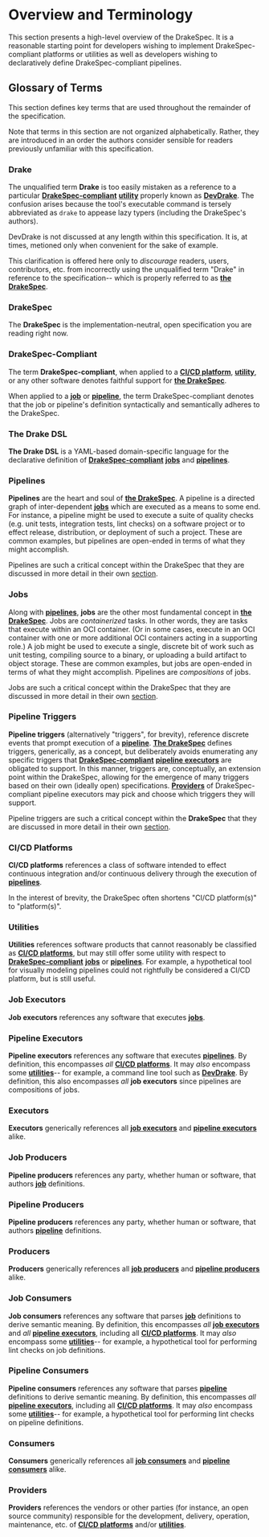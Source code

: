 # Overview and Terminology

This section presents a high-level overview of the DrakeSpec. It is a reasonable
starting point for developers wishing to implement DrakeSpec-compliant platforms
or utilities as well as developers wishing to declaratively define
DrakeSpec-compliant pipelines.

## Glossary of Terms

This section defines key terms that are used throughout the remainder of the
specification.

Note that terms in this section are not organized alphabetically. Rather, they
are introduced in an order the authors consider sensible for readers previously
unfamiliar with this specification.

### Drake

The unqualified term __Drake__ is too easily mistaken as a reference to a
particular [__DrakeSpec-compliant__](#drakespec-compliant)
[__utility__](#utilities) properly known as
[__DevDrake__](https://github.com/lovethedrake/devdrake). The confusion arises
because the tool's executable command is tersely abbreviated as `drake` to
appease lazy typers (including the DrakeSpec's authors).

DevDrake is not discussed at any length within this specification. It is, at
times, metioned only when convenient for the sake of example.

This clarification is offered here only to _discourage_ readers, users,
contributors, etc. from incorrectly using the unqualified term "Drake" in
reference to the specification-- which is properly referred to as [__the
DrakeSpec__](#drakespec).

### DrakeSpec

The __DrakeSpec__ is the implementation-neutral, open specification you are
reading right now.

### DrakeSpec-Compliant

The term __DrakeSpec-compliant__, when applied to a [__CI/CD
platform__](#ci/cd-platforms), [__utility__](#utilities), or any other software
denotes faithful support for [__the DrakeSpec__](#drakespec).

When applied to a [__job__](#jobs) or [__pipeline__](#pipelines), the term
DrakeSpec-compliant denotes that the job or pipeline's definition syntactically
and semantically adheres to the DrakeSpec.

### The Drake DSL

__The Drake DSL__ is a YAML-based domain-specific language for the declarative
definition of [__DrakeSpec-compliant__](#drakespec-compliant)
[__jobs__](#jobs) and [__pipelines__](#pipelines).

### Pipelines

__Pipelines__ are the heart and soul of [__the DrakeSpec__](#drakespec). A
pipeline is a directed graph of inter-dependent [__jobs__](#jobs) which are
executed as a means to some end. For instance, a pipeline might be used to
execute a suite of quality checks (e.g. unit tests, integration tests, lint
checks) on a software project or to effect release, distribution, or deployment
of such a project. These are common examples, but pipelines are open-ended in
terms of what they might accomplish.

Pipelines are such a critical concept within the DrakeSpec that they are
discussed in more detail in their own [section](pipelines.md).

### Jobs

Along with [__pipelines__](#pipelines), __jobs__ are the other most fundamental
concept in [__the DrakeSpec__](#drakespec). Jobs are _containerized_ tasks. In
other words, they are tasks that execute within an OCI container. (Or in some
cases, execute in an OCI container with one or more additional OCI containers
acting in a supporting role.) A job might be used to execute a single, discrete
bit of work such as unit testing, compiling source to a binary, or uploading a
build artifact to object storage. These are common examples, but jobs are
open-ended in terms of what they might accomplish. Pipelines are _compositions_
of jobs.

Jobs are such a critical concept within the DrakeSpec that they are discussed in
more detail in their own [section](jobs.md).

### Pipeline Triggers

__Pipeline triggers__ (alternatively "triggers", for brevity), reference
discrete events that prompt execution of a [__pipeline__](#pipelines). [__The
DrakeSpec__](#drakespec) defines triggers, generically, as a concept, but
deliberately avoids enumerating any specific triggers that
[__DrakeSpec-compliant__](#drakespec-compliant) [__pipeline
executors__](#pipeline-executors) are obligated to support. In this manner,
triggers are, conceptually, an extension point within the DrakeSpec, allowing
for the emergence of many triggers based on their own (ideally open)
specifications. [__Providers__](#providers) of DrakeSpec-compliant pipeline
executors may pick and choose which triggers they will support.

Pipeline triggers are such a critical concept within the __DrakeSpec__ that they
are discussed in more detail in their own [section](pipeline-triggers.md).

### CI/CD Platforms

__CI/CD platforms__ references a class of software intended to effect continuous
integration and/or continuous delivery through the execution of
[__pipelines__](#pipelines).

In the interest of brevity, the DrakeSpec often shortens "CI/CD platform(s)" to
"platform(s)".

### Utilities

__Utilities__ references software products that cannot reasonably be classified
as [__CI/CD platforms__](#ci/cd-platforms), but may still offer some utility
with respect to [__DrakeSpec-compliant__](#drakespec-compliant)
[__jobs__](#jobs) or [__pipelines__](#pipelines). For example, a hypothetical
tool for visually modeling pipelines could not rightfully be considered a CI/CD
platform, but is still useful.

### Job Executors

__Job executors__ references any software that executes [__jobs__](#jobs.md).

### Pipeline Executors

__Pipeline executors__ references any software that executes
[__pipelines__](#pipelines). By definition, this encompasses _all_ [__CI/CD
platforms__](#ci/cd-platforms). It may _also_ encompass some
[__utilities__](#utilities)-- for example, a command line tool such as
[__DevDrake__](https://github.com/lovethedrake/devdrake). By definition, this
also encompasses _all_ __job executors__ since pipelines are compositions of
jobs.

### Executors

__Executors__ generically references all [__job executors__](#job-executors) and
[__pipeline executors__](#pipeline-executors) alike.

### Job Producers

__Pipeline producers__ references any party, whether human or software, that
authors [__job__](#jobs) definitions.

### Pipeline Producers

__Pipeline producers__ references any party, whether human or software, that
authors [__pipeline__](#pipelines) definitions.

### Producers

__Producers__ generically references all [__job producers__](#job-producers) and
[__pipeline producers__](#pipeline-producers) alike.

### Job Consumers

__Job consumers__ references any software that parses [__job__](#jobs)
definitions to derive semantic meaning. By definition, this encompasses _all_
[__job executors__](#job-executors) and _all_ [__pipeline
executors__](#pipeline-executors), including all [__CI/CD
platforms__](#ci/cd-platforms). It may _also_ encompass some
[__utilities__](#utilities)-- for example, a hypothetical tool for performing
lint checks on job definitions.

### Pipeline Consumers

__Pipeline consumers__ references any software that parses [__pipeline__](#pipelines) definitions
to derive semantic meaning. By definition, this encompasses _all_ [__pipeline
executors__](#pipeline-executors), including all [__CI/CD
platforms__](#ci/cd-platforms). It may _also_ encompass some
[__utilities__](#utilities)-- for example, a hypothetical tool for performing
lint checks on pipeline definitions.

### Consumers

__Consumers__ generically references all [__job consumers__](#job-consumers) and
[__pipeline consumers__](#pipeline-consumers) alike.

### Providers

__Providers__ references the vendors or other parties (for instance, an open
source community) responsible for the development, delivery, operation,
maintenance, etc. of [__CI/CD platforms__](#ci/cd-platforms) and/or
[__utilities__](#utilities).
